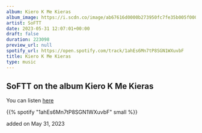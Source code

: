 ```yaml
---
album: Kiero K Me Kieras
album_image: https://i.scdn.co/image/ab67616d0000b273950fc7fe35b005f0000411a9
artist: SoFTT
date: 2023-05-31 12:07:01+00:00
draft: false
duration: 223098
preview_url: null
spotify_url: https://open.spotify.com/track/1ahEs6Mn7tP8SGN1WXuvbF
title: Kiero K Me Kieras
type: music
---
```



## SoFTT on the album Kiero K Me Kieras

You can listen [here](https://open.spotify.com/track/1ahEs6Mn7tP8SGN1WXuvbF)

{{% spotify "1ahEs6Mn7tP8SGN1WXuvbF" small %}}

added on May 31, 2023